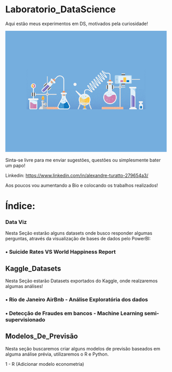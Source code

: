 # Laboratorio_DataScience
Aqui estão meus experimentos em DS, motivados pela curiosidade!

![Laboratório](https://github.com/Alexandre-Turatto/Laboratorio_DataScience/blob/master/Lab.gif)

Sinta-se livre para me enviar sugestões, questões ou simplesmente bater um papo!

Linkedin: https://www.linkedin.com/in/alexandre-turatto-279654a3/

Aos poucos vou aumentando a Bio e colocando os trabalhos realizados!

# Índice:

### Data Viz
Nesta Seção estarão alguns datasets onde busco responder algumas perguntas, através da visualização de bases de dados pelo PowerBI:
   
### • Suicide Rates VS World Happiness Report

## Kaggle_Datasets
Nesta Seção estarão Datasets exportados do Kaggle, onde realzaremos algumas análises!
   
### • Rio de Janeiro AirBnb - Análise Exploratória dos dados
   
### • Detecção de Fraudes em bancos - Machine Learning semi-supervisionado
   
## Modelos_De_Previsão
Nesta seção buscaremos criar alguns modelos de previsão baseados em alguma análise prévia, utilizaremos o R e Python.
   
   1 - R (Adicionar modelo econometria)

